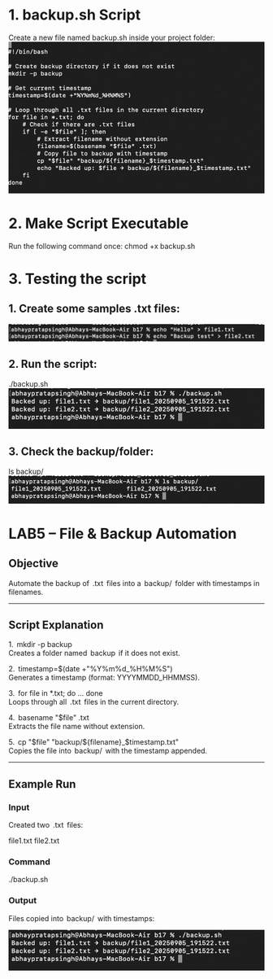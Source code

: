 # 1.⁠ ⁠backup.sh Script
Create a new file named backup.sh inside your project folder:
![images](./images/l1.png)

# 2. Make Script Executable
Run the following command once:
chmod +x backup.sh

# 3. Testing the script
## 1. Create some samples .txt files:
![images](./images/l2.png)
## 2. Run the script:
./backup.sh
![images](./images/l3.png)
## 3. Check the backup/folder:
ls backup/
![images](./images/l4.png)

# LAB5 – File & Backup Automation

## Objective
Automate the backup of ⁠ .txt ⁠ files into a ⁠ backup/ ⁠ folder with timestamps in filenames.

---

## Script Explanation

1.⁠ ⁠⁠ mkdir -p backup ⁠  
   Creates a folder named ⁠ backup ⁠ if it does not exist.

2.⁠ ⁠⁠ timestamp=$(date +"%Y%m%d_%H%M%S") ⁠  
   Generates a timestamp (format: YYYYMMDD_HHMMSS).

3.⁠ ⁠⁠ for file in *.txt; do ... done ⁠  
   Loops through all ⁠ .txt ⁠ files in the current directory.

4.⁠ ⁠⁠ basename "$file" .txt ⁠  
   Extracts the file name without extension.

5.⁠ ⁠⁠ cp "$file" "backup/${filename}_$timestamp.txt" ⁠  
   Copies the file into ⁠ backup/ ⁠ with the timestamp appended.

---

## Example Run

### Input
Created two ⁠ .txt ⁠ files:

file1.txt
file2.txt


### Command
./backup.sh


### Output
Files copied into ⁠ backup/ ⁠ with timestamps:

![images](./images/l3.png)
